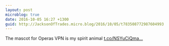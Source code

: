 ```yaml
---
layout: post
microblog: true
date: 2016-10-05 16:27 +1300
guid: http://JacksonOfTrades.micro.blog/2016/10/05/t783508772987604993.html
---
```

The mascot for Operas VPN is my spirit animal [t.co/NSYuCiQma...](https://t.co/NSYuCiQma3)
